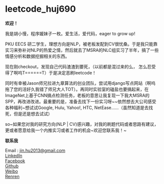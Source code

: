 leetcode_huj690
===============

<strong>欢迎！</strong>

我是胡小慢，程序媛妹子一枚。爱生活，爱代码，eager to grow up!

PKU EECS 研二学生，理想方向是NLP，被老板发配到CV很忧桑。于是我只能靠实习来弥补对NLP的热爱之情，然后就去了MSRA的NLC组实习了半年，搞了一些情感分析和数据挖掘相关的东西。

现在刚checkout，发现自己代码渣渣到要死，（以前都是混过来的么， 怎么忍受得了啊呜T======T）于是决定恶刷leetcode！

同时有幸被Jason师兄拉进九章算法的创业团队，尝试用django写点网站（啊呜拖了您的活好久我错了师兄大人TOT）。再同时实验室的磕盐也要搞起来，在ImageNet上基于CNN搞点检测任务，老板的意思让我复现一下我大MSRA的SPP，再改进改进。最重要的是，准备去找下一份实习呀~~依然想去大公司感受各种福利~想试试Google, Hulu, Yahoo!, HTC, NetEase……（虽然知道是去找死，但是还是想去试试）

so~如果您对我的研究方向(NLP | CV)感兴趣，对我的刷题代码或者思路有建议， 更或者愿意给我一个内推实习或者工作的机会~欢迎您联系我！~

 

<strong>联系我</strong>

Email : jin.hu2013@gmail.com<br>
<a href = "cn.linkedin.com/in/hujin2013/">LinkedIn</a><br>
<a href = "facebook.com/huj690">Facebook</a><br>
<a href = "github.com/huj690">Github</a><br>
<a href = "weibo.com/huj690">Weibo</a><br>
<a href = "renren.com/huj690">Renren</a>
